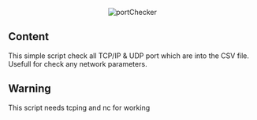 <p align="center">
  <img src="http://i.imgur.com/mrR59Vb.png" alt="portChecker"/>
</p>

## Content

This simple script check all TCP/IP & UDP port which are into the CSV file.
Usefull for check any network parameters.

## Warning

This script needs tcping and nc for working
